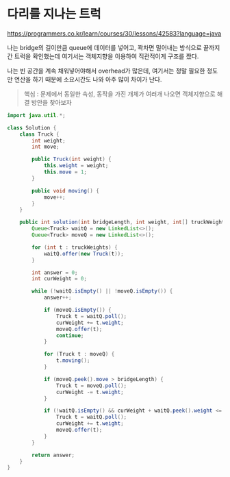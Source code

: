 # 다리를 지나는 트럭
https://programmers.co.kr/learn/courses/30/lessons/42583?language=java

나는 bridge의 길이만큼 queue에 데이터를 넣어고, 꽉차면 밀어내는 방식으로 끝까지 간 트럭을 확인했는데
여기서는 객체지향을 이용하여 직관적이게 구조를 짰다.

나는 빈 공간을 계속 채워넣어야해서 overhead가 많은데, 여기서는 정말 필요한 정도만 연산을 하기 때문에
소요시간도 나와 아주 많이 차이가 난다.

> 핵심 : 문제에서 동일한 속성, 동작을 가진 개체가 여러개 나오면 객체지향으로 해결 방안을 찾아보자

```java
import java.util.*;

class Solution {
    class Truck {
        int weight;
        int move;

        public Truck(int weight) {
            this.weight = weight;
            this.move = 1;
        }

        public void moving() {
            move++;
        }
    }

    public int solution(int bridgeLength, int weight, int[] truckWeights) {
        Queue<Truck> waitQ = new LinkedList<>();
        Queue<Truck> moveQ = new LinkedList<>();

        for (int t : truckWeights) {
            waitQ.offer(new Truck(t));
        }

        int answer = 0;
        int curWeight = 0;

        while (!waitQ.isEmpty() || !moveQ.isEmpty()) {
            answer++;

            if (moveQ.isEmpty()) {
                Truck t = waitQ.poll();
                curWeight += t.weight;
                moveQ.offer(t);
                continue;
            }

            for (Truck t : moveQ) {
                t.moving();
            }

            if (moveQ.peek().move > bridgeLength) {
                Truck t = moveQ.poll();
                curWeight -= t.weight;
            }

            if (!waitQ.isEmpty() && curWeight + waitQ.peek().weight <= weight) {
                Truck t = waitQ.poll();
                curWeight += t.weight;
                moveQ.offer(t);
            }
        }

        return answer;
    }
}
```
